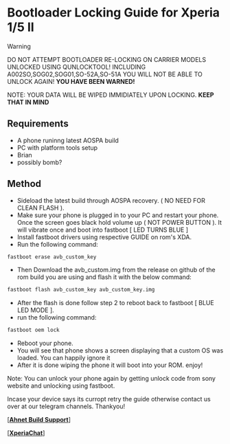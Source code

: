 # Bootloader Locking Guide for Xperia 1/5 II


> [!Warning]
> DO NOT ATTEMPT BOOTLOADER RE-LOCKING ON CARRIER MODELS UNLOCKED USING QUNLOCKTOOL!
> INCLUDING A002SO,SOG02,SOG01,SO-52A,SO-51A
> YOU WILL NOT BE ABLE TO UNLOCK AGAIN!
> **YOU HAVE BEEN WARNED!**

NOTE: YOUR DATA WILL BE WIPED IMMIDIATELY UPON LOCKING. **KEEP THAT IN MIND**

## Requirements
- A phone runinng latest AOSPA build
- PC with platform tools setup
- Brian
- possibly bomb?

## Method
- Sideload the latest build through AOSPA recovery. ( NO NEED FOR CLEAN FLASH ).
- Make sure your phone is plugged in to your PC and restart your phone. Once the screen goes black hold volume up ( NOT POWER BUTTON ). It will vibrate once and boot into fastboot [ LED TURNS BLUE ]
- Install fastboot drivers using respective GUIDE on rom's XDA.
- Run the following command:
```sh
fastboot erase avb_custom_key
```
- Then Download the avb_custom.img from the release on github of the rom build  you are using and flash it with the below command:
```sh
fastboot flash avb_custom_key avb_custom_key.img
```
- After the flash is done follow step 2 to reboot back to fastboot [ BLUE LED MODE ].
- run the following command:
```sh
fastboot oem lock
```
- Reboot your phone.
- You will see that phone shows a screen displaying that a custom OS was loaded. You can happily ignore it
- After it is done wiping the phone it will boot into your ROM. enjoy!

Note: You can unlock your phone again by getting unlock code from sony website and unlocking using fastboot.

Incase your device says its curropt retry the guide otherwise contact us over at our telegram channels. Thankyou!

[**[Ahnet Build Support](https://t.me/ahnetsdiscussion)**]

[**[XperiaChat](https://t.me/SonyXperiaChat)**]
